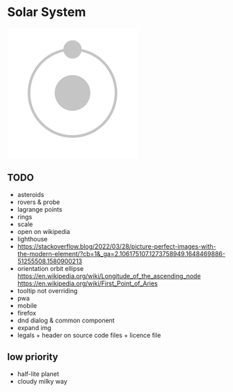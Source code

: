 # Solar System

![logo](/src/assets/logo.svg?raw=true)

## TODO

- asteroids
- rovers & probe
- lagrange points
- rings
- scale
- open on wikipedia
- lighthouse
- https://stackoverflow.blog/2022/03/28/picture-perfect-images-with-the-modern-element/?cb=1&_ga=2.106175107.1273758949.1648469886-51255508.1580900213
- orientation orbit ellipse https://en.wikipedia.org/wiki/Longitude_of_the_ascending_node https://en.wikipedia.org/wiki/First_Point_of_Aries
- tooltip not overriding
- pwa
- mobile
- firefox
- dnd dialog & common component
- expand img
- legals + header on source code files + licence file

## low priority
- half-lite planet
- cloudy milky way
